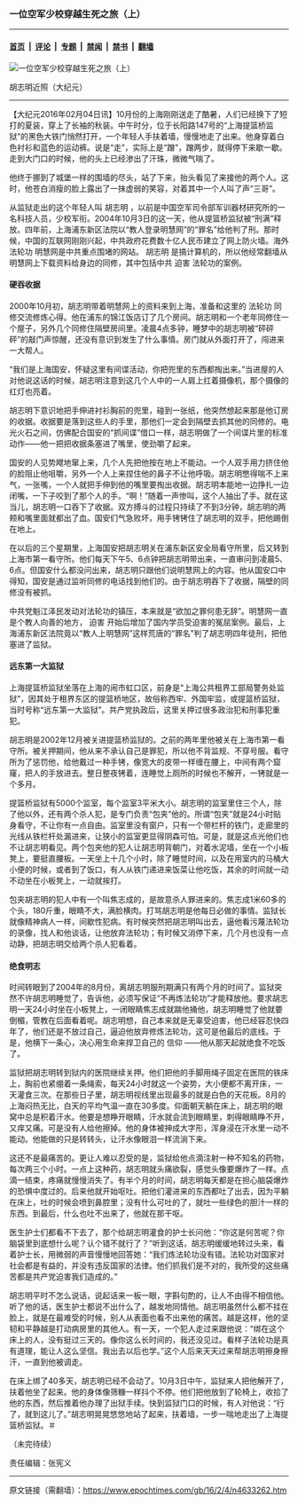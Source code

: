 ### 一位空军少校穿越生死之旅（上）

---

#### [首页](../../../..?n4633262) &nbsp;|&nbsp; [评论](../../../../../epoch-comment?n4633262) &nbsp;|&nbsp; [专题](../../../../../epoch-special?n4633262) &nbsp;|&nbsp; [禁闻](../../../../../epoch-news?n4633262) &nbsp;|&nbsp; [禁书](../../../../../books?n4633262) &nbsp;|&nbsp; [翻墙](https://github.com/gfw-breaker/nogfw/blob/master/README.md?n4633262)


<div><img alt="一位空军少校穿越生死之旅（上）" class="attachment-djy_600_400 size-djy_600_400 wp-post-image" src="https://i.epochtimes.com/assets/uploads/2016/02/1602040554021695-450x600.jpg"/>
<div class="caption">
 <p>
  胡志明近照（大纪元）
 </p>
</div></div><hr/><div class="post_content" id="artbody" itemprop="articleBody">
 <!-- article content begin -->
 <p>
  【大纪元2016年02月04日讯】10月份的上海刚刚送走了酷暑，人们已经换下了短打的夏装，穿上了长袖的秋装。中午时分，位于长阳路147号的“上海提篮桥监狱”的黑色大铁门悄然打开，一个年轻人手扶着墙，慢慢地走了出来。他身穿着白色衬衫和蓝色的运动裤。说是“走”，实际上是“蹭”，蹭两步，就得停下来歇一歇。走到大门口的时候，他的头上已经渗出了汗珠，微微气喘了。
 </p>
 <p>
  他终于挪到了城堡一样的围墙的尽头，站了下来，抬头看见了来接他的两个人。这时，他苍白消瘦的脸上露出了一抹虚弱的笑容，对着其中一个人叫了声“三哥”。
 </p>
 <p>
  从监狱走出的这个年轻人叫
  <ok href="https://www.epochtimes.com/gb/tag/%E8%83%A1%E5%BF%97%E6%98%8E.html">
   胡志明
  </ok>
  ，以前是中国空军司令部军训器材研究所的一名科技人员，少校军衔。2004年10月3日的这一天，他从提篮桥监狱被“刑满”释放。四年前，上海浦东新区法院以“教人登录明慧网”的“罪名”给他判了刑。那时候，中国的互联网刚刚兴起，中共政府花费数十亿人民币建立了网上防火墙。海外
  <ok href="https://www.epochtimes.com/gb/tag/%E6%B3%95%E8%BD%AE%E5%8A%9F.html">
   法轮功
  </ok>
  明慧网是中共重点围堵的网站。
  <ok href="https://www.epochtimes.com/gb/tag/%E8%83%A1%E5%BF%97%E6%98%8E.html">
   胡志明
  </ok>
  是搞计算机的，所以他经常翻墙从明慧网上下载资料给身边的同修，其中包括中共
  <ok href="https://www.epochtimes.com/gb/tag/%E8%BF%AB%E5%AE%B3.html">
   迫害
  </ok>
  法轮功的案例。
 </p>
 <h4>
  硬吞收据
 </h4>
 <p>
  2000年10月初，胡志明带着明慧网上的资料来到上海，准备和这里的
  <ok href="https://www.epochtimes.com/gb/tag/%E6%B3%95%E8%BD%AE%E5%8A%9F.html">
   法轮功
  </ok>
  同修交流修炼心得。他在浦东的锦江饭店订了几个房间。胡志明和一个老年同修住一个屋子，另外几个同修住隔壁房间里。凌晨4点多钟，睡梦中的胡志明被“砰砰砰”的敲门声惊醒，还没有意识到发生了什么事情。房门就从外面打开了，闯进来一大帮人。
 </p>
 <p>
  “我们是上海国安，怀疑这里有间谍活动，你把兜里的东西都掏出来。”当进屋的人对他说这话的时候，胡志明注意到这几个人中的一人肩上扛着摄像机，那个摄像的红灯也亮着。
 </p>
 <p>
  胡志明下意识地把手伸进衬衫胸前的兜里，碰到一张纸，他突然想起来那是他订房的收据。收据要是落到这些人的手里，那他们一定会到隔壁去抓其他的同修的。电光火石之间，仿佛配合国安的“抓间谍”借口一样，胡志明做了一个间谍片里的标准动作——他一把把收据条塞进了嘴里，使劲嚼了起来。
 </p>
 <p>
  国安的人见势飕地窜上来，几个人先把他按在地上不能动。一个人双手用力挤住他的脸阻止他咀嚼，另外一个人上来捏住他的鼻子不让他呼吸。胡志明憋得喘不上来气，一张嘴，一个人就把手伸到他的嘴里要掏出收据。胡志明本能地一边挣扎一边闭嘴，一下子咬到了那个人的手。“啊！”随着一声惨叫，这个人抽出了手。就在这当儿，胡志明一口吞下了收据。双方搏斗的过程只持续了不到3分钟，胡志明的两颊和嘴里面就都出了血。国安们气急败坏，用手铐铐住了胡志明的双手，把他踢倒在地上。
 </p>
 <p>
  在以后的三个星期里，上海国安把胡志明关在浦东新区安全局看守所里，后又转到上海市第一看守所。他们每天下午5、6点钟把胡志明带出来，一直审问到凌晨5、6点。但国安什么都没问出来，胡志明只跟他们说明慧网上的内容。他从国安口中得知，国安是通过监听同修的电话找到他们的。由于胡志明吞下了收据，隔壁的同修没有被抓。
 </p>
 <p>
  中共党魁江泽民发动对法轮功的镇压，本来就是“欲加之罪何患无辞”。明慧网一直是个教人向善的地方，
  <ok href="https://www.epochtimes.com/gb/tag/%E8%BF%AB%E5%AE%B3.html">
   迫害
  </ok>
  开始后增加了国内学员受迫害的冤屈案例。最后，上海浦东新区法院竟以“教人上明慧网”这样荒唐的“罪名”判了胡志明四年徒刑，把他塞进了监狱。
 </p>
 <h4>
  远东第一大监狱
 </h4>
 <p>
  上海提篮桥监狱坐落在上海的闹市虹口区，前身是“上海公共租界工部局警务处监狱”，因其处于租界东区的提篮桥地区，故俗称西牢、外国牢监，或提篮桥监狱，当时号称“远东第一大监狱”。共产党执政后，这里关押过很多政治犯和刑事犯重犯。
 </p>
 <p>
  胡志明是2002年12月被关进提篮桥监狱的。之前的两年里他被关在上海市第一看守所。被关押期间，他从来不承认自己是罪犯，所以他不背监规、不穿号服。看守所为了惩罚他，给他戴过一种手铐，像宽大的皮带一样缠在腰上，中间有两个窟窿，把人的手放进去。整日整夜铐着，连睡觉上厕所的时候也不解开，一铐就是一个多月。
 </p>
 <p>
  提篮桥监狱有5000个监室，每个监室3平米大小。胡志明的监室里住三个人，除了他以外，还有两个杀人犯，是专门负责“包夹”他的。所谓“包夹”就是24小时贴身看守，不让你有一点自由。监室里没有窗户，只有一个带栏杆的铁门，走廊里的光线从铁栏杆处漏进来，让狭小的监室更显得阴森可怕。可是，就是这点光他们也不让胡志明看见。两个包夹他的犯人让胡志明背朝门，对着水泥墙，坐在一个小板凳上，要挺直腰板。一天坐上十几个小时，除了睡觉时间，以及在用室内的马桶大小便的时候，或者到了饭口，有人从铁门递进来饭菜让他吃饭，其余的时间就一动不动坐在小板凳上，一动就挨打。
 </p>
 <p>
  包夹胡志明的犯人中有一个叫焦志成的，是故意杀人罪进来的。焦志成1米60多的个头，180斤重，眼睛不大，满脸横肉。打骂胡志明是他每日必做的事情。监狱长就像精神病人一样，间歇性犯病。有时候突然把胡志明叫出去，逼他看污蔑法轮功的录像，找人和他谈话，让他放弃法轮功；有时候又消停下来，几个月也没有一点动静，把胡志明交给两个杀人犯看着。
 </p>
 <h4>
  绝食明志
 </h4>
 <p>
  时间转眼到了2004年的8月份，离胡志明服刑期满只有两个月的时间了。监狱突然不许胡志明睡觉了，告诉他，必须写保证“不再炼法轮功”才能释放他。要求胡志明一天24小时坐在小板凳上，一闭眼睛焦志成就踹他捅他，胡志明睡觉了他就要倒楣，管教在后面看着呢。胡志明想，自己本来就是无辜受迫害，他已经容忍快四年了，他们还是不放过自己，逼迫他放弃修炼法轮功，这可是他最后的底线。于是，他横下一条心，决心用生命来捍卫自己的
  <ok href="https://www.epochtimes.com/gb/tag/%E4%BF%A1%E4%BB%B0.html">
   信仰
  </ok>
  ——他从那天起就绝食不吃饭了。
 </p>
 <p>
  监狱把胡志明转到狱内的医院继续关押。他们把他的手脚用绳子固定在医院的铁床上，胸前也紧绷着一条绳索，每天24小时就这一个姿势，大小便都不离开床，一天灌食三次。在那些日子里，胡志明视线里出现最多的就是白色的天花板。8月的上海闷热无比，白天的平均气温一直在30多度。仰面朝天躺在床上，胡志明的眼窝中总是积着汗水。他要是想睁开眼睛，汗水就会流到眼睛里，刺得眼睛睁不开，又痒又痛。可是没有人给他擦掉。他的身体被抻成大字形，浑身浸在汗水里一动不能动。他能做的只是转转头，让汗水像眼泪一样流淌下来。
 </p>
 <p>
  这还不是最痛苦的。更让人难以忍受的是，监狱给他点滴注射一种不知名的药物，每次两三个小时。一点上这种药，胡志明就头痛欲裂，感觉头像要爆炸了一样。点滴一结束，疼痛就慢慢消失了。有半个月的时间，胡志明每天都是在担心脑袋爆炸的恐惧中度过的。后来他就开始呕吐。把他们灌进来的东西都吐了出去，因为平躺在床上，吐的时候会喷到鼻腔里；没有什么可吐的了，就吐一些绿色的胆汁一样的东西。到最后，什么也吐不出来了，他就在那干呕。
 </p>
 <p>
  医生护士们都看不下去了，那个给胡志明灌食的护士长问他：“你这是何苦呢？你脑袋里到底想什么呢？认个错不就行了？”听到这话，胡志明缓缓地转过头来，看着护士长，用微弱的声音慢慢地回答她：“我们炼法轮功没有错。法轮功对国家对社会都是有益的，并没有违反国家的法律。他们抓我们是不对的，我所受的这些痛苦都是共产党迫害我们造成的。”
 </p>
 <p>
  胡志明平时不怎么说话，说起话来一板一眼，字斟句酌的，让人不由得不相信他。听了他的话，医生护士都说不出什么了，越发地同情他。胡志明虽然什么都不挂在脸上，就是在最难受的时候，别人从表面也看不出来他的痛苦。越是这样，他的坚韧和平静越是打动病房里的其他人。有一天，一个犯人走过来跟他说：“绑在这个床上的人，没有挺过三天的。像你这么长时间的，我还没见过。看样子法轮功是真有道理，能让人这么坚信。我出去以后也学。”这个人后来天天过来帮胡志明擦身擦汗，一直到他被调走。
 </p>
 <p>
  在床上绑了40多天，胡志明已经不会动了。10月3日中午，监狱来人把他解开了，扶着他坐了起来。他的身体像筛糠一样抖个不停。他们把他放到了轮椅上，收拾了他的东西，然后推着他办理了出狱手续。快到监狱门口的时候，有人对他说：“行了，就到这儿了。”胡志明晃晃悠悠地站了起来，扶着墙，一步一喘地走出了上海提篮桥监狱。＃
 </p>
 <p>
  （未完待续）
 </p>
 <p>
  责任编辑：张宪义
 </p>
 <!-- article content end -->
 <div id="below_article_ad">
 </div>
</div>


---

原文链接（需翻墙）：https://www.epochtimes.com/gb/16/2/4/n4633262.htm